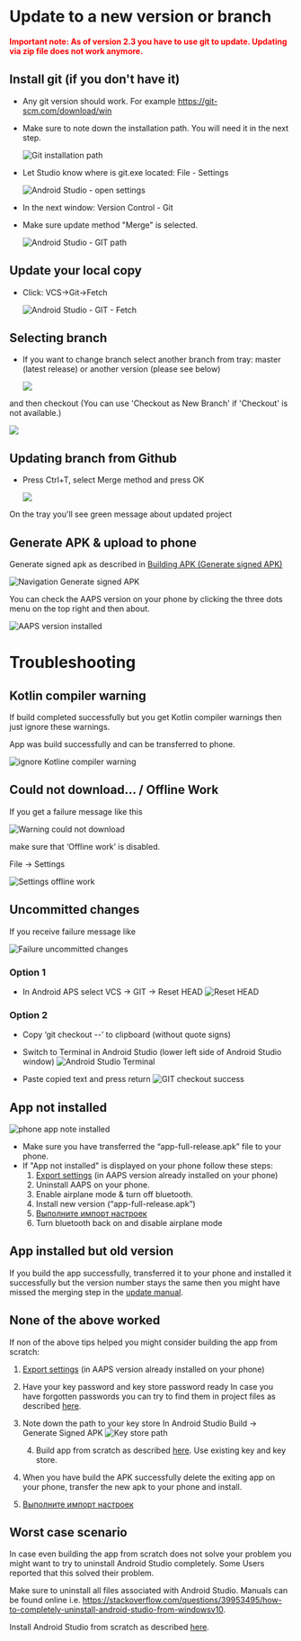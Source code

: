 # Update to a new version or branch

<font color="#FF0000"><b>Important note: As of version 2.3 you have to use git to update. Updating via zip file does not work anymore.</font></b>

## Install git (if you don't have it)

* Any git version should work. For example <https://git-scm.com/download/win>
* Make sure to note down the installation path. You will need it in the next step.
    
    ![Git installation path](../images/Update_GitPath.png)

* Let Studio know where is git.exe located: File - Settings
    
    ![Android Studio - open settings](../images/Update_GitSettings1.png)

* In the next window: Version Control - Git

* Make sure update method "Merge" is selected.
    
    ![Android Studio - GIT path](../images/Update_GitSettings2.png)

## Update your local copy

* Click: VCS->Git->Fetch
    
    ![Android Studio - GIT - Fetch](../images/Update_Fetch.png)

## Selecting branch

* If you want to change branch select another branch from tray: master (latest release) or another version (please see below)
    
    ![](../images/UpdateAAPS1.png)

and then checkout (You can use 'Checkout as New Branch' if 'Checkout' is not available.)

![](../images/UpdateAAPS2.png)

## Updating branch from Github

* Press Ctrl+T, select Merge method and press OK
    
    ![](../images/merge.png)

On the tray you'll see green message about updated project

## Generate APK & upload to phone

Generate signed apk as described in [Building APK (Generate signed APK)](../Installing-AndroidAPS/Building-APK#generate-signed-apk)

![Navigation Generate signed APK](../images/GenerateSignedAPK.PNG)

You can check the AAPS version on your phone by clicking the three dots menu on the top right and then about.

![AAPS version installed](../images/Update_VersionCheck.png)

# Troubleshooting

## Kotlin compiler warning

If build completed successfully but you get Kotlin compiler warnings then just ignore these warnings.

App was build successfully and can be transferred to phone.

![ignore Kotline compiler warning](../images/GIT_WarningIgnore.PNG)

## Could not download… / Offline Work

If you get a failure message like this

![Warning could not download](../images/GIT_Offline1.jpg)

make sure that ‘Offline work’ is disabled.

File -> Settings

![Settings offline work](../images/GIT_Offline2.jpg)

## Uncommitted changes

If you receive failure message like

![Failure uncommitted changes](../images/GIT_TerminalCheckOut0.PNG)

### Option 1

* In Android APS select VCS -> GIT -> Reset HEAD ![Reset HEAD](../images/GIT_TerminalCheckOut3.PNG)

### Option 2

* Copy ‘git checkout --’ to clipboard (without quote signs)
* Switch to Terminal in Android Studio (lower left side of Android Studio window) ![Android Studio Terminal](../images/GIT_TerminalCheckOut1.PNG)

* Paste copied text and press return ![GIT checkout success](../images/GIT_TerminalCheckOut2.jpg)

## App not installed

![phone app note installed](../images/Update_AppNotInstalled.png)

* Make sure you have transferred the “app-full-release.apk” file to your phone.
* If "App not installed" is displayed on your phone follow these steps: 
    1. [Export settings](../Usage/Objectives#export-import-settings) (in AAPS version already installed on your phone)
    2. Uninstall AAPS on your phone.
    3. Enable airplane mode & turn off bluetooth.
    4. Install new version (“app-full-release.apk”)
    5. [Выполните импорт настроек](../Usage/Objectives#export-import-settings)
    6. Turn bluetooth back on and disable airplane mode

## App installed but old version

If you build the app successfully, transferred it to your phone and installed it successfully but the version number stays the same then you might have missed the merging step in the [update manual](…/Installing-AndroidAPS/Update-to-new-version.html#updating-branch-from-github).

## None of the above worked

If non of the above tips helped you might consider building the app from scratch:

1. [Export settings](../Usage/Objectives#export-import-settings) (in AAPS version already installed on your phone)
2. Have your key password and key store password ready In case you have forgotten passwords you can try to find them in project files as described [here](https://youtu.be/nS3wxnLgZOo).
3. Note down the path to your key store In Android Studio Build -> Generate Signed APK ![Key store path](../images/KeystorePath.PNG)
    
    4. Build app from scratch as described [here](…/Installing-AndroidAPS/Building-APK.html#download-code-and-additional-components). Use existing key and key store.
4. When you have build the APK successfully delete the exiting app on your phone, transfer the new apk to your phone and install.
5. [Выполните импорт настроек](../Usage/Objectives#export-import-settings)

## Worst case scenario

In case even building the app from scratch does not solve your problem you might want to try to uninstall Android Studio completely. Some Users reported that this solved their problem.

Make sure to uninstall all files associated with Android Studio. Manuals can be found online i.e. <https://stackoverflow.com/questions/39953495/how-to-completely-uninstall-android-studio-from-windowsv10>.

Install Android Studio from scratch as described [here](/Installing-AndroidAPS/Building-APK#install-android-studio).